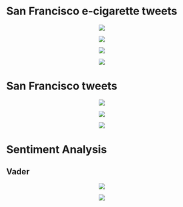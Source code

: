 # San Francisco e-cigarette tweets

<p align="center">
  <img src="https://github.com/meettyj/Alcohol-on-Twitter/raw/master/juliana/figures/screenshots/EX1_regression/number_SF_ecig_tweets_and_users.png" />
</p>

<p align="center">
  <img src="https://github.com/meettyj/Alcohol-on-Twitter/raw/master/juliana/figures/screenshots/EX1_regression/number_SF_ecig_per_user.png" />
</p>

<p align="center">
  <img src="https://github.com/meettyj/Alcohol-on-Twitter/raw/master/juliana/figures/screenshots/EX1_regression/propotion_SF_ecig_tweets_in_all_ecig_tweets.png" />
</p>

<p align="center">
  <img src="https://github.com/meettyj/Alcohol-on-Twitter/raw/master/juliana/figures/screenshots/EX1_regression/propotion_SF_ecig_tweets_in_all_SF_tweets.png" />
</p>



# San Francisco tweets

<p align="center">
  <img src="https://github.com/meettyj/Alcohol-on-Twitter/raw/master/juliana/figures/screenshots/EX1_regression/number_SF_tweets.png" />
</p>

<p align="center">
  <img src="https://github.com/meettyj/Alcohol-on-Twitter/raw/master/juliana/figures/screenshots/EX1_regression/number_all_tweets.png" />
</p>

<p align="center">
  <img src="https://github.com/meettyj/Alcohol-on-Twitter/raw/master/juliana/figures/screenshots/EX1_regression/propotion_SF_tweets_in_all_tweets.png" />
</p>


# Sentiment Analysis

## Vader

<p align="center">
  <img src="https://github.com/meettyj/Alcohol-on-Twitter/raw/master/juliana/figures/screenshots/EX1_regression/sentiment_number_ecig_vader.png" />
</p>

<p align="center">
  <img src="https://github.com/meettyj/Alcohol-on-Twitter/raw/master/juliana/figures/screenshots/EX1_regression/sentiment_propotion_ecig_vader.png" />
</p>





